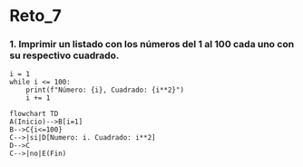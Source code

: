 # Reto_7

### 1. Imprimir un listado con los números del 1 al 100 cada uno con su respectivo cuadrado.

```
i = 1
while i <= 100:
    print(f"Número: {i}, Cuadrado: {i**2}")
    i += 1
```

```mermaid
flowchart TD
A(Inicio)-->B[i=1]
B-->C{i<=100}
C-->|si|D[Numero: i. Cuadrado: i**2]
D-->C
C-->|no|E(Fin)
```
